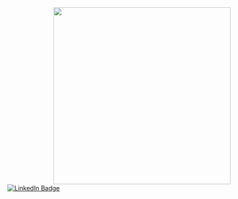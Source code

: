 <div id="header" align="right">
  <img src="https://media4.giphy.com/media/xT9IgzoKnwFNmISR8I/giphy.gif" width="400"/>
</div>

<div id="badges">
  <a href="https://www.linkedin.com/in/yaser-aly-366bb1235/">
    <img src="https://img.shields.io/badge/LinkedIn-blue?style=for-the-badge&logo=linkedin&logoColor=white" alt="LinkedIn Badge"/>
  </a>
</div>


<!--
**yasermaly/yasermaly** is a ✨ _special_ ✨ repository because its `README.md` (this file) appears on your GitHub profile.

Here are some ideas to get you started:

- 🔭 I’m currently working on ...
- 🌱 I’m currently learning ...
- 👯 I’m looking to collaborate on ...
- 🤔 I’m looking for help with ...
- 💬 Ask me about ...
- 📫 How to reach me: ...
- 😄 Pronouns: ...
- ⚡ Fun fact: ...
-->
